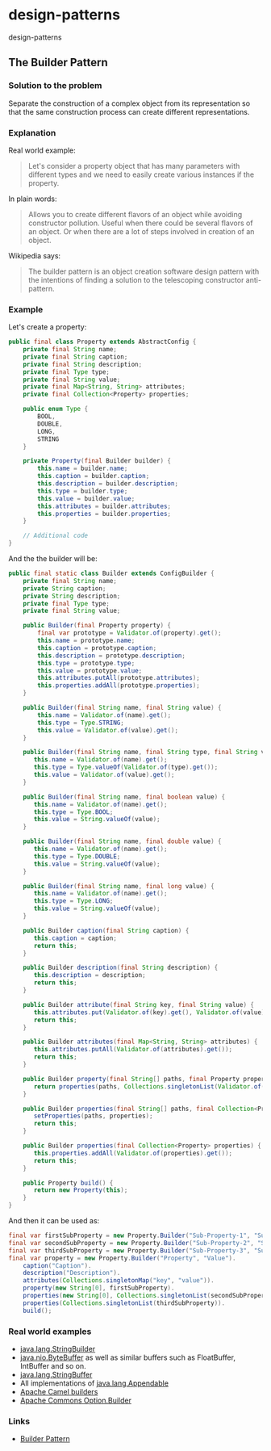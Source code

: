 # design-patterns
design-patterns

## The Builder Pattern

### Solution to the problem 

Separate the construction of a complex object from its representation so that the same construction process can create different representations.

### Explanation

Real world example:

> Let's consider a property object that has many parameters with different types and we need to easily create various instances if the property. 

In plain words:

> Allows you to create different flavors of an object while avoiding constructor pollution. Useful when there could be several flavors of an object. Or when there are a lot of steps involved in creation of an object.

Wikipedia says:

> The builder pattern is an object creation software design pattern with the intentions of finding a solution to the telescoping constructor anti-pattern.

### Example

Let's create a property:

```java
public final class Property extends AbstractConfig {
    private final String name;
    private final String caption;
    private final String description;
    private final Type type;
    private final String value;
    private final Map<String, String> attributes;
    private final Collection<Property> properties;

    public enum Type {
        BOOL,
        DOUBLE,
        LONG,
        STRING
    }

    private Property(final Builder builder) {
        this.name = builder.name;
        this.caption = builder.caption;
        this.description = builder.description;
        this.type = builder.type;
        this.value = builder.value;
        this.attributes = builder.attributes;
        this.properties = builder.properties;
    }

    // Additional code
}
```

And the the builder will be:

```java
public final static class Builder extends ConfigBuilder {
    private final String name;
    private String caption;
    private String description;
    private final Type type;
    private final String value;

    public Builder(final Property property) {
        final var prototype = Validator.of(property).get();
        this.name = prototype.name;
        this.caption = prototype.caption;
        this.description = prototype.description;
        this.type = prototype.type;
        this.value = prototype.value;
        this.attributes.putAll(prototype.attributes);
        this.properties.addAll(prototype.properties);
    }

    public Builder(final String name, final String value) {
        this.name = Validator.of(name).get();
        this.type = Type.STRING;
        this.value = Validator.of(value).get();
    }

    public Builder(final String name, final String type, final String value) {
       this.name = Validator.of(name).get();
       this.type = Type.valueOf(Validator.of(type).get());
       this.value = Validator.of(value).get();
    }

    public Builder(final String name, final boolean value) {
       this.name = Validator.of(name).get();
       this.type = Type.BOOL;
       this.value = String.valueOf(value);
    }

    public Builder(final String name, final double value) {
       this.name = Validator.of(name).get();
       this.type = Type.DOUBLE;
       this.value = String.valueOf(value);
    }

    public Builder(final String name, final long value) {
       this.name = Validator.of(name).get();
       this.type = Type.LONG;
       this.value = String.valueOf(value);
    }

    public Builder caption(final String caption) {
       this.caption = caption;
       return this;
    }

    public Builder description(final String description) {
       this.description = description;
       return this;
    }

    public Builder attribute(final String key, final String value) {
       this.attributes.put(Validator.of(key).get(), Validator.of(value).get());
       return this;
    }

    public Builder attributes(final Map<String, String> attributes) {
       this.attributes.putAll(Validator.of(attributes).get());
       return this;
    }

    public Builder property(final String[] paths, final Property property) {
       return properties(paths, Collections.singletonList(Validator.of(property).get()));
    }

    public Builder properties(final String[] paths, final Collection<Property> properties) {
       setProperties(paths, properties);
       return this;
    }

    public Builder properties(final Collection<Property> properties) {
       this.properties.addAll(Validator.of(properties).get());
       return this;
    }

    public Property build() {
       return new Property(this);
    }
}
```

And then it can be used as:

```java
final var firstSubProperty = new Property.Builder("Sub-Property-1", "Sub-Value-1").build();
final var secondSubProperty = new Property.Builder("Sub-Property-2", "Sub-Value-2").build();
final var thirdSubProperty = new Property.Builder("Sub-Property-3", "Sub-Value-3").build();
final var property = new Property.Builder("Property", "Value").
    caption("Caption").
    description("Description").
    attributes(Collections.singletonMap("key", "value")).
    property(new String[0], firstSubProperty).
    properties(new String[0], Collections.singletonList(secondSubProperty)).
    properties(Collections.singletonList(thirdSubProperty)).
    build();
```

### Real world examples

* [java.lang.StringBuilder](http://docs.oracle.com/javase/8/docs/api/java/lang/StringBuilder.html)
* [java.nio.ByteBuffer](http://docs.oracle.com/javase/8/docs/api/java/nio/ByteBuffer.html#put-byte-) as well as similar buffers such as FloatBuffer, IntBuffer and so on.
* [java.lang.StringBuffer](http://docs.oracle.com/javase/8/docs/api/java/lang/StringBuffer.html#append-boolean-)
* All implementations of [java.lang.Appendable](http://docs.oracle.com/javase/8/docs/api/java/lang/Appendable.html)
* [Apache Camel builders](https://github.com/apache/camel/tree/0e195428ee04531be27a0b659005e3aa8d159d23/camel-core/src/main/java/org/apache/camel/builder)
* [Apache Commons Option.Builder](https://commons.apache.org/proper/commons-cli/apidocs/org/apache/commons/cli/Option.Builder.html)

### Links

* [Builder Pattern](https://en.wikipedia.org/wiki/Builder_pattern)